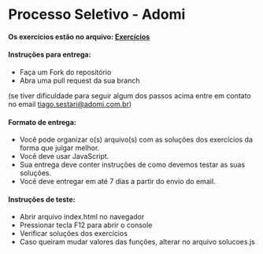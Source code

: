 # Processo Seletivo - Adomi

#### Os exercícios estão no arquivo: [Exercícios](processo_seletivo.md)

#### Instruções para entrega:
- Faça um Fork do repositório
- Abra uma pull request da sua branch

(se tiver dificuldade para seguir algum dos passos acima entre em contato
no email tiago.sestari@adomi.com.br)

#### Formato de entrega:
- Você pode organizar o(s) arquivo(s) com as soluções dos exercícios da forma que julgar melhor.
- Você deve usar JavaScript.
- Sua entrega deve conter instruções de como devemos testar as suas soluções.
- Você deve entregar em até 7 dias a partir do envio do email.

#### Instruções de teste:
- Abrir arquivo index.html no navegador 
- Pressionar tecla F12 para abrir o console
- Verificar soluções dos exercícios
- Caso queiram mudar valores das funções, alterar no arquivo solucoes.js

